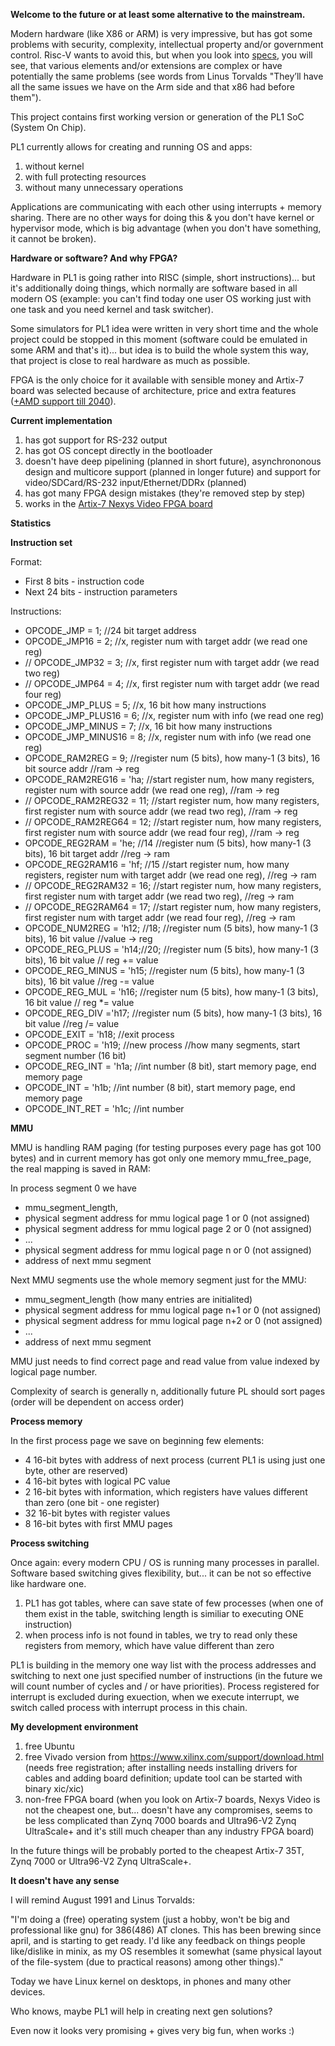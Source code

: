 **Welcome to the future or at least some alternative to the mainstream.**

Modern hardware (like X86 or ARM) is very impressive, but has got
some problems with security, complexity, intellectual property and/or government
control. Risc-V wants to avoid this, but when you look into [specs](https://riscv.org/technical/specifications/), you will
see, that various elements and/or extensions are complex or
have potentially the same problems (see words from Linus Torvalds "They’ll have all
the same issues we have on the Arm side and that x86 had before them").

This project contains first working version or generation of the PL1 SoC (System On Chip).

PL1 currently allows for creating and running OS and apps:

1. without kernel
2. with full protecting resources
3. without many unnecessary operations

Applications are communicating with each other using interrupts + memory
sharing. There are no other ways for doing this & you don't have kernel
or hypervisor mode, which is big advantage (when you don't have something, it cannot be broken).

**Hardware or software? And why FPGA?**

Hardware in PL1 is going rather into RISC (simple, short instructions)... but
it's additionally doing things, which normally are software based in all modern OS
(example: you can't find today one user OS working just with one task and you need kernel and task switcher).

Some simulators for PL1 idea were written in very short time and the whole project
could be stopped in this moment (software could be emulated in some ARM and that's it)... but idea is to build the whole system this way, that project is close
to real hardware as much as possible.

FPGA is the only choice for it available with
sensible money and Artix-7 board was selected because of architecture, price and extra features ([+AMD support till 2040](https://community.amd.com/t5/adaptive-computing/amd-supports-new-long-lifecycle-fpga-designs-through-2040-2045/ba-p/702533)).

**Current implementation**

1. has got support for RS-232 output
2. has got OS concept directly in the bootloader
3. doesn't have deep pipelining (planned in short future), asynchrononous design and multicore support (planned in longer future) and support for video/SDCard/RS-232 input/Ethernet/DDRx (planned)
4. has got many FPGA design mistakes (they're removed step by step)
5. works in the [Artix-7 Nexys Video FPGA board](https://digilent.com/reference/programmable-logic/nexys-video/reference-manual)

**Statistics**

**Instruction set**

Format:

* First 8 bits - instruction code
* Next 24 bits - instruction parameters

Instructions:

* OPCODE_JMP = 1;  //24 bit target address
* OPCODE_JMP16 = 2;  //x, register num with target addr (we read one reg)
*  // OPCODE_JMP32 = 3;  //x, first register num with target addr (we read two reg)
*  // OPCODE_JMP64 = 4;  //x, first register num with target addr (we read four reg)  
* OPCODE_JMP_PLUS = 5;  //x, 16 bit how many instructions
* OPCODE_JMP_PLUS16 = 6;  //x, register num with info (we read one reg)
* OPCODE_JMP_MINUS = 7;  //x, 16 bit how many instructions  
* OPCODE_JMP_MINUS16 = 8;  //x, register num with info (we read one reg)
* OPCODE_RAM2REG = 9;  //register num (5 bits), how many-1 (3 bits), 16 bit source addr //ram -> reg
* OPCODE_RAM2REG16 = 'ha; //start register num, how many registers, register num with source addr (we read one reg), //ram -> reg  
* // OPCODE_RAM2REG32 = 11; //start register num, how many registers, first register num with source addr (we read two reg), //ram -> reg
* // OPCODE_RAM2REG64 = 12; //start register num, how many registers, first register num with source addr (we read four reg), //ram -> reg
* OPCODE_REG2RAM = 'he; //14 //register num (5 bits), how many-1 (3 bits), 16 bit target addr //reg -> ram
* OPCODE_REG2RAM16 = 'hf; //15 //start register num, how many registers, register num with target addr (we read one reg), //reg -> ram
* // OPCODE_REG2RAM32 = 16; //start register num, how many registers, first register num with target addr (we read two reg), //reg -> ram
* // OPCODE_REG2RAM64 = 17; //start register num, how many registers, first register num with target addr (we read four reg), //reg -> ram
* OPCODE_NUM2REG = 'h12; //18;  //register num (5 bits), how many-1 (3 bits), 16 bit value //value -> reg
* OPCODE_REG_PLUS = 'h14;//20; //register num (5 bits), how many-1 (3 bits), 16 bit value // reg += value
* OPCODE_REG_MINUS = 'h15; //register num (5 bits), how many-1 (3 bits), 16 bit value  //reg -= value
* OPCODE_REG_MUL = 'h16; //register num (5 bits), how many-1 (3 bits), 16 bit value // reg *= value
* OPCODE_REG_DIV ='h17; //register num (5 bits), how many-1 (3 bits), 16 bit value  //reg /= value
* OPCODE_EXIT = 'h18;  //exit process
* OPCODE_PROC = 'h19;  //new process //how many segments, start segment number (16 bit)
* OPCODE_REG_INT = 'h1a;  //int number (8 bit), start memory page, end memory page 
* OPCODE_INT = 'h1b;  //int number (8 bit), start memory page, end memory page
* OPCODE_INT_RET = 'h1c;  //int number

**MMU**

MMU is handling RAM paging (for testing purposes every page has got 100 bytes) and in current memory has got only
one memory mmu_free_page, the real mapping is saved in RAM:

In process segment 0 we have

* mmu_segment_length,
* physical segment address for mmu logical page 1 or 0 (not assigned)
* physical segment address for mmu logical page 2 or 0 (not assigned)
* ...
* physical segment address for mmu logical page n or 0 (not assigned)
* address of next mmu segment

Next MMU segments use the whole memory segment just for the MMU:

* mmu_segment_length (how many entries are initialited)
* physical segment address for mmu logical page n+1 or 0 (not assigned)
* physical segment address for mmu logical page n+2 or 0 (not assigned)
* ...
* address of next mmu segment

MMU just needs to find correct page and read value from value indexed by logical page number.

Complexity of search is generally n, additionally future PL should sort pages
(order will be dependent on access order)

**Process memory**

In the first process page we save on beginning few elements:

* 4 16-bit bytes with address of next process (current PL1 is using just one byte, other are reserved)
* 4 16-bit bytes with logical PC value
* 2 16-bit bytes with information, which registers have values different than zero (one bit - one register)
* 32 16-bit bytes with register values
* 8 16-bit bytes with first MMU pages

**Process switching**

Once again: every modern CPU / OS is running many processes in parallel. Software based switching gives flexibility, but... it can be not so effective like hardware one.

1. PL1 has got tables, where can save state of few processes (when one of them exist in the table, switching length is similiar to executing ONE instruction)
2. when process info is not found in tables, we try to read only these registers from memory, which have value different than zero

PL1 is building in the memory one way list with the process addresses and switching to next one just specified number of instructions (in the future we will count number of cycles and / or have priorities). Process registered for interrupt is excluded during exuection, when we execute interrupt, we switch called process with interrupt process in this chain.

**My development environment**

1. free Ubuntu
2. free Vivado version from https://www.xilinx.com/support/download.html (needs free registration;
after installing needs installing drivers for cables and adding board definition;
update tool can be started with binary xic/xic)
3. non-free FPGA board (when you look on Artix-7 boards, Nexys Video is not the cheapest one,
but... doesn't have any compromises, seems to be less complicated than Zynq 7000 boards and Ultra96-V2 Zynq UltraScale+ and it's still much cheaper than any industry FPGA board)

In the future things will be probably ported to the cheapest Artix-7 35T, Zynq 7000 or Ultra96-V2 Zynq UltraScale+.


**It doesn't have any sense**

I will remind August 1991 and Linus Torvalds:

"I'm doing a (free) operating system (just a hobby, won't be big and professional like gnu) for 386(486) AT clones. This has been brewing since april, and is starting to get ready. I'd like any feedback on things people like/dislike in minix, as my OS resembles it somewhat (same physical layout of the file-system (due to practical reasons) among other things)."

Today we have Linux kernel on desktops, in phones and many other devices.

Who knows, maybe PL1 will help in creating next gen solutions?

Even now it looks very promising + gives very big fun, when works :)
